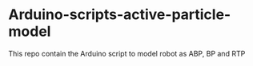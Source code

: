 # Arduino-scripts-active-particle-model
 This repo contain the Arduino script to model robot as ABP, BP and RTP
